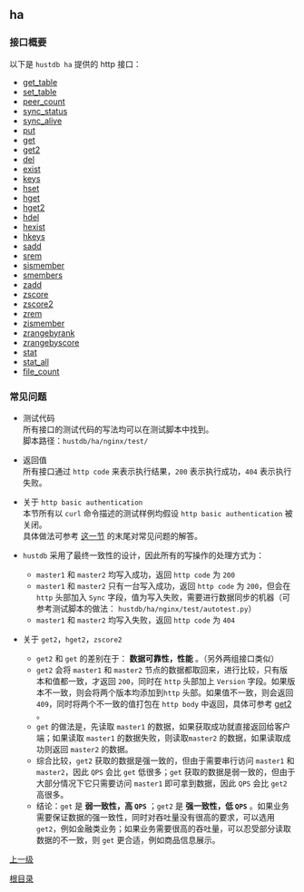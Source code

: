 ha
--

### 接口概要 ###

以下是 `hustdb ha` 提供的 http 接口：

* [get_table](ha/get_table.md)
* [set_table](ha/set_table.md)
* [peer_count](ha/peer_count.md)
* [sync_status](ha/sync_status.md)
* [sync_alive](ha/sync_alive.md)
* [put](ha/put.md)
* [get](ha/get.md)
* [get2](ha/get2.md)
* [del](ha/del.md)
* [exist](ha/exist.md)
* [keys](ha/keys.md)
* [hset](ha/hset.md)
* [hget](ha/hget.md)
* [hget2](ha/hget2.md)
* [hdel](ha/hdel.md)
* [hexist](ha/hexist.md)
* [hkeys](ha/hkeys.md)
* [sadd](ha/sadd.md)
* [srem](ha/srem.md)
* [sismember](ha/sismember.md)
* [smembers](ha/smembers.md)
* [zadd](ha/zadd.md)
* [zscore](ha/zscore.md)
* [zscore2](ha/zscore2.md)
* [zrem](ha/zrem.md)
* [zismember](ha/zismember.md)
* [zrangebyrank](ha/zrangebyrank.md)
* [zrangebyscore](ha/zrangebyscore.md)
* [stat](ha/stat.md)
* [stat_all](ha/stat_all.md)
* [file_count](ha/file_count.md)

### 常见问题 ###

* 测试代码  
所有接口的测试代码的写法均可以在测试脚本中找到。  
脚本路径：`hustdb/ha/nginx/test/`

* 返回值  
所有接口通过 `http code` 来表示执行结果，`200` 表示执行成功，`404` 表示执行失败。

* 关于 `http basic authentication`  
本节所有以 `curl` 命令描述的测试样例均假设 `http basic authentication` 被关闭。  
具体做法可参考 [这一节](../advanced/ha/nginx.md) 的末尾对常见问题的解答。

* `hustdb` 采用了最终一致性的设计，因此所有的写操作的处理方式为：
	* `master1` 和 `master2` 均写入成功，返回 `http code` 为 `200`
	* `master1` 和 `master2` 只有一台写入成功，返回 `http code` 为 `200`，但会在 `http` 头部加入 `Sync` 字段，值为写入失败，需要进行数据同步的机器（可参考测试脚本的做法： `hustdb/ha/nginx/test/autotest.py`）
	* `master1` 和 `master2` 均写入失败，返回 `http code` 为 `404`  

* 关于 `get2`，`hget2`，`zscore2`  
    * `get2` 和 `get` 的差别在于： **数据可靠性，性能** 。（另外两组接口类似）  
    * `get2` 会将 `master1` 和 `master2` 节点的数据都取回来，进行比较，只有版本和值都一致，才返回 `200`，同时在 `http` 头部加上 `Version` 字段。如果版本不一致，则会将两个版本均添加到`http` 头部。如果值不一致，则会返回 `409`，同时将两个不一致的值打包在 `http body` 中返回，具体可参考 [get2](ha/get2.md) 。
    * `get` 的做法是，先读取 `master1` 的数据，如果获取成功就直接返回给客户端；如果读取 `master1` 的数据失败，则读取`master2` 的数据，如果读取成功则返回 `master2` 的数据。
    * 综合比较，`get2` 获取的数据是强一致的，但由于需要串行访问 `master1` 和 `master2`，因此 `QPS` 会比 `get` 低很多；`get` 获取的数据是弱一致的，但由于大部分情况下它只需要访问 `master1` 即可拿到数据，因此 `QPS` 会比 `get2` 高很多。
    * 结论：`get` 是 **弱一致性，高 `QPS`** ；`get2` 是 **强一致性，低 `QPS`** 。如果业务需要保证数据的强一致性，同时对吞吐量没有很高的要求，可以选用 `get2`，例如金融类业务；如果业务需要很高的吞吐量，可以忍受部分读取数据的不一致，则 `get` 更合适，例如商品信息展示。

[上一级](index.md)

[根目录](../index.md)